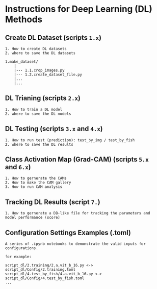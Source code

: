 # Instructions for Deep Learning (DL) Methods

## Create DL Dataset (scripts `1.x`)

```text
1. How to create DL datasets
2. where to save the DL datasets
```

```text
1.make_dataset/
    |
    |--- 1.1.crop_images.py
    |--- 1.2.create_dataset_file.py
    |...
    |...
```

## DL Trianing (scripts `2.x`)

```text
1. How to train a DL model
2. where to save the DL models
```

## DL Testing (scripts `3.x` and `4.x`)

```text
1. How to run test (prediction): test_by_img / test_by_fish
2. where to save the DL results
```

## Class Activation Map (Grad-CAM) (scripts `5.x` and `6.x`)

```text
1. How to gernerate the CAMs
2. How to make the CAM gallery
3. How to run CAM analysis
```

## Tracking DL Results (script `7.`)

```text
1. How to gernerate a DB-like file for tracking the parameters and model performance (score)
```

## Configuration Settings Examples (.toml)

```text
A series of .ipynb notebooks to demonstrate the valid inputs for configurations.

for example:

script_dl/2.training/2.a.vit_b_16.py <-> script_dl/Config/2.training.toml
script_dl/4.test_by_fish/4.a.vit_b_16.py <-> script_dl/Config/4.test_by_fish.toml
...
```

